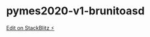 # pymes2020-v1-brunitoasd

[Edit on StackBlitz ⚡️](https://stackblitz.com/edit/pymes2020-v1-brunitoasd)